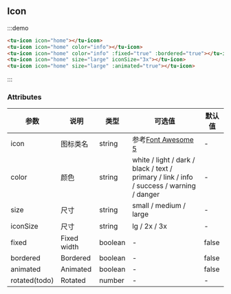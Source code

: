 ## Icon

<tu-icon icon="home"></tu-icon>
<tu-icon icon="home" color="info"></tu-icon>
<tu-icon icon="home" color="info" :fixed="true" :bordered="true"></tu-icon>
<tu-icon icon="home" size="large" iconSize="3x"></tu-icon>
<tu-icon icon="home" size="large" :animated="true"></tu-icon>

:::demo
```html
<tu-icon icon="home"></tu-icon>
<tu-icon icon="home" color="info"></tu-icon>
<tu-icon icon="home" color="info" :fixed="true" :bordered="true"></tu-icon>
<tu-icon icon="home" size="large" iconSize="3x"></tu-icon>
<tu-icon icon="home" size="large" :animated="true"></tu-icon>
```
:::


### Attributes
| 参数      | 说明    | 类型      | 可选值       | 默认值   |
|---------- |-------- |---------- |-------------  |-------- |
| icon  | 图标类名 | string | 参考[Font Awesome 5](https://fontawesome.com/) |    -     |
| color | 颜色 | string | white / light / dark / black / text / primary / link / info / success / warning / danger |     -     |
| size  | 尺寸 | string | small / medium / large |    -     |
| iconSize  | 尺寸 | string | lg / 2x / 3x |    -     |
| fixed | Fixed width | boolean |-| false |
| bordered | Bordered | boolean |-| false |
| animated | Animated | boolean |-| false |
| rotated(todo) | Rotated | number |-| - |

